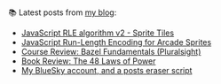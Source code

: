
📚 Latest posts from <a href="https://blog.kartones.net/">my blog</a>:

<!--START_SECTION:blogposts-->
* [JavaScript RLE algorithm v2 - Sprite Tiles](https:&#x2F;&#x2F;blog.kartones.net&#x2F;post&#x2F;js-rle-algorithm-v2-sprite-tiles&#x2F;)
* [JavaScript Run-Length Encoding for Arcade Sprites](https:&#x2F;&#x2F;blog.kartones.net&#x2F;post&#x2F;js-rle-run-length-encoding-for-arcade-sprites&#x2F;)
* [Course Review: Bazel Fundamentals (Pluralsight)](https:&#x2F;&#x2F;blog.kartones.net&#x2F;post&#x2F;course-review-bazel-fundamentals-pluralsight&#x2F;)
* [Book Review: The 48 Laws of Power](https:&#x2F;&#x2F;blog.kartones.net&#x2F;post&#x2F;book-review-the-48-laws-of-power&#x2F;)
* [My BlueSky account, and a posts eraser script](https:&#x2F;&#x2F;blog.kartones.net&#x2F;post&#x2F;my-bluesky-account-and-a-posts-eraser-script&#x2F;)
<!--END_SECTION:blogposts-->

